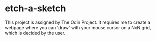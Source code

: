 # etch-a-sketch

This project is assigned by The Odin Project. It requires me to create a webpage where you
can 'draw' with your mouse cursor on a NxN grid, which is decided by the user.
